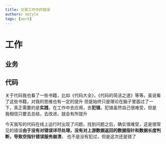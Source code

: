 ```yaml
---
title: 记录工作中的错误
authors: matyle
tags: [work]
---
```


# 工作

## 业务

## 代码

关于代码我也看了一些书籍，比如《代码大全》，《代码的简洁之道》等等。虽说看了这些书籍，对我的思维也有一定的提升
但是始终只是理论在脑子里面过了一下，真正需要的是**实践**，在工作中去应用，去**犯错**。犯错虽然自己很难受，但是
我相信只要去总结，去改进，就会有所提升

今天我写的代码在线上运行时出现了问题，找到问题之后，确实很难受，这是很常见的错误**由于没有对错误详尽处理，没有对上游数据返回的数据指针和数据长度判断，导致空指针错误服务崩溃**，
也不是没有犯过，但是这次还是错了
